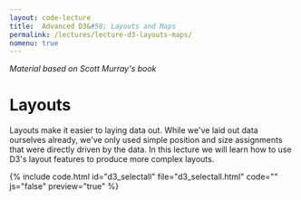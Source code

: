 ```yaml
---
layout: code-lecture
title:  Advanced D3&#58; Layouts and Maps
permalink: /lectures/lecture-d3-layouts-maps/
nomenu: true
---
```


*Material based on Scott Murray's book*

# Layouts

Layouts make it easier to laying data out. While we've laid out data ourselves already, we've only used simple position and size assignments that were directly driven by the data. In this lecture we will learn how to use D3's layout features to produce more complex layouts. 



{% include code.html id="d3_selectall" file="d3_selectall.html" code="" js="false" preview="true" %}







